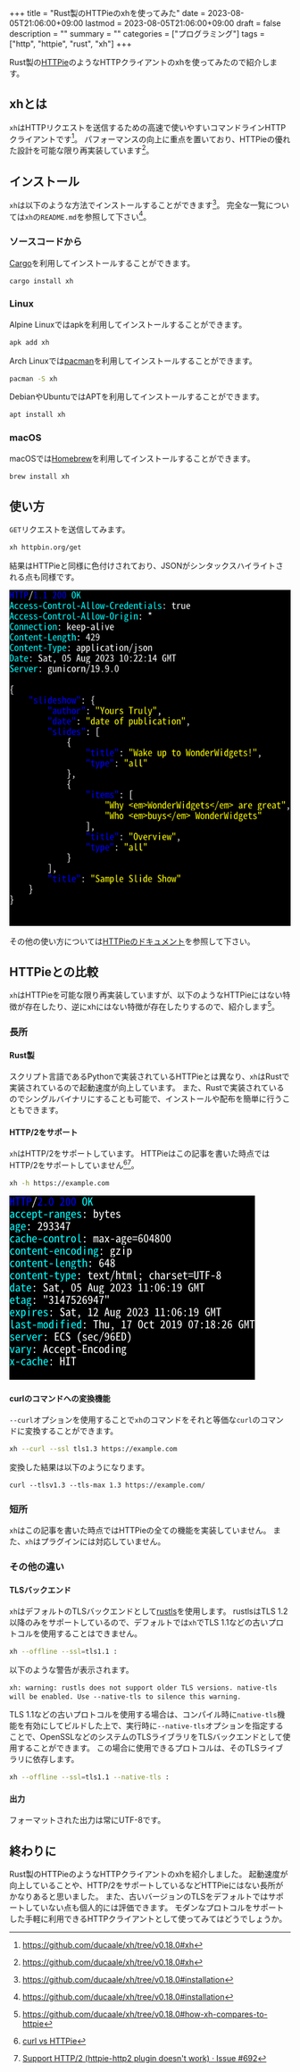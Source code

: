 +++
title = "Rust製のHTTPieのxhを使ってみた"
date = 2023-08-05T21:06:00+09:00
lastmod = 2023-08-05T21:06:00+09:00
draft = false
description = ""
summary = ""
categories = ["プログラミング"]
tags = ["http", "httpie", "rust", "xh"]
+++

Rust製の[HTTPie](https://httpie.io/)のようなHTTPクライアントのxhを使ってみたので紹介します。

## xhとは

`xh`はHTTPリクエストを送信するための高速で使いやすいコマンドラインHTTPクライアントです[^1]。
パフォーマンスの向上に重点を置いており、HTTPieの優れた設計を可能な限り再実装しています[^1]。

## インストール

`xh`は以下のような方法でインストールすることができます[^2]。
完全な一覧については`xh`の`README.md`を参照して下さい[^2]。

### ソースコードから

[Cargo](https://doc.rust-lang.org/cargo/index.html)を利用してインストールすることができます。

```sh
cargo install xh
```

### Linux

Alpine Linuxではapkを利用してインストールすることができます。

```sh
apk add xh
```

Arch Linuxでは[pacman](https://archlinux.org/pacman/)を利用してインストールすることができます。

```sh
pacman -S xh
```

DebianやUbuntuではAPTを利用してインストールすることができます。

```sh
apt install xh
```

### macOS

macOSでは[Homebrew](https://brew.sh/)を利用してインストールすることができます。

```sh
brew install xh
```

## 使い方

`GET`リクエストを送信してみます。

```sh
xh httpbin.org/get
```

結果はHTTPieと同様に色付けされており、JSONがシンタックスハイライトされる点も同様です。

![レスポンスの画像](get.webp)

その他の使い方については[HTTPieのドキュメント](https://httpie.io/docs/cli)を参照して下さい。

## HTTPieとの比較

`xh`はHTTPieを可能な限り再実装していますが、以下のようなHTTPieにはない特徴が存在したり、逆にxhにはない特徴が存在したりするので、紹介します[^3]。

### 長所

#### Rust製

スクリプト言語であるPythonで実装されているHTTPieとは異なり、`xh`はRustで実装されているので起動速度が向上しています。
また、Rustで実装されているのでシングルバイナリにすることも可能で、インストールや配布を簡単に行うこともできます。

#### HTTP/2をサポート

`xh`はHTTP/2をサポートしています。
HTTPieはこの記事を書いた時点ではHTTP/2をサポートしていません[^4][^5]。

```sh
xh -h https://example.com
```

![レスポンスの画像](http2.webp)

#### curlのコマンドへの変換機能

`--curl`オプションを使用することで`xh`のコマンドをそれと等価な`curl`のコマンドに変換することができます。

```sh
xh --curl --ssl tls1.3 https://example.com
```

変換した結果は以下のようになります。

```text
curl --tlsv1.3 --tls-max 1.3 https://example.com/
```

### 短所

`xh`はこの記事を書いた時点ではHTTPieの全ての機能を実装していません。
また、`xh`はプラグインには対応していません。

### その他の違い

#### TLSバックエンド

`xh`はデフォルトのTLSバックエンドとして[rustls](https://github.com/rustls/rustls)を使用します。
rustlsはTLS 1.2以降のみをサポートしているので、デフォルトでは`xh`でTLS 1.1などの古いプロトコルを使用することはできません。

```sh
xh --offline --ssl=tls1.1 :
```

以下のような警告が表示されます。

```text
xh: warning: rustls does not support older TLS versions. native-tls will be enabled. Use --native-tls to silence this warning.
```

TLS 1.1などの古いプロトコルを使用する場合は、コンパイル時に`native-tls`機能を有効にしてビルドした上で、実行時に`--native-tls`オプションを指定することで、OpenSSLなどのシステムのTLSライブラリをTLSバックエンドとして使用することができます。
この場合に使用できるプロトコルは、そのTLSライブラリに依存します。

```sh
xh --offline --ssl=tls1.1 --native-tls :
```

#### 出力

フォーマットされた出力は常にUTF-8です。

## 終わりに

Rust製のHTTPieのようなHTTPクライアントのxhを紹介しました。
起動速度が向上していることや、HTTP/2をサポートしているなどHTTPieにはない長所がかなりあると思いました。
また、古いバージョンのTLSをデフォルトではサポートしていない点も個人的には評価できます。
モダンなプロトコルをサポートした手軽に利用できるHTTPクライアントとして使ってみてはどうでしょうか。

[^1]: <https://github.com/ducaale/xh/tree/v0.18.0#xh>
[^2]: <https://github.com/ducaale/xh/tree/v0.18.0#installation>
[^3]: <https://github.com/ducaale/xh/tree/v0.18.0#how-xh-compares-to-httpie>
[^4]: [curl vs HTTPie](https://daniel.haxx.se/docs/curl-vs-httpie.html)
[^5]: [Support HTTP/2 (httpie-http2 plugin doesn't work) · Issue #692](https://github.com/httpie/cli/issues/692)
